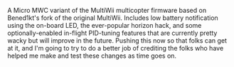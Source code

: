 A Micro MWC variant of the MultiWii multicopter firmware based on Bened1kt's fork of the original MultiWii. Includes low battery notification using the on-board LED, the ever-popular horizon hack, and some optionally-enabled in-flight PID-tuning features that are currently pretty wacky but will improve in the future. Pushing this now so that folks can get at it, and I'm going to try to do a better job of crediting the folks who have helped me make and test these changes as time goes on.

